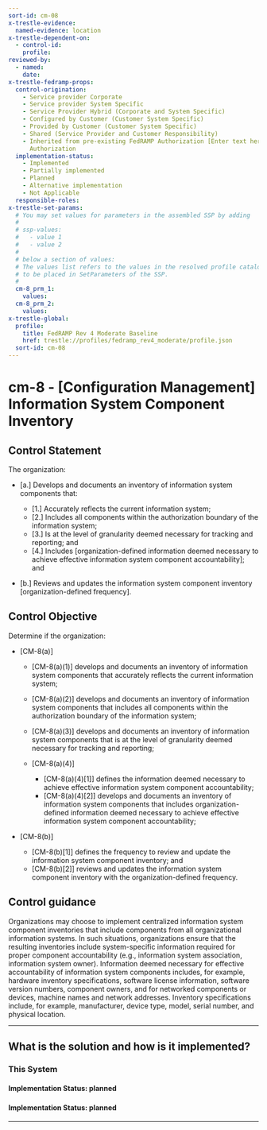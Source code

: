 ```yaml
---
sort-id: cm-08
x-trestle-evidence:
  named-evidence: location
x-trestle-dependent-on:
  - control-id:
    profile:
reviewed-by:
  - named:
    date:
x-trestle-fedramp-props:
  control-origination:
    - Service provider Corporate
    - Service provider System Specific
    - Service Provider Hybrid (Corporate and System Specific)
    - Configured by Customer (Customer System Specific)
    - Provided by Customer (Customer System Specific)
    - Shared (Service Provider and Customer Responsibility)
    - Inherited from pre-existing FedRAMP Authorization [Enter text here], Date of
      Authorization
  implementation-status:
    - Implemented
    - Partially implemented
    - Planned
    - Alternative implementation
    - Not Applicable
  responsible-roles:
x-trestle-set-params:
  # You may set values for parameters in the assembled SSP by adding
  #
  # ssp-values:
  #   - value 1
  #   - value 2
  #
  # below a section of values:
  # The values list refers to the values in the resolved profile catalog, and the ssp-values represent new values
  # to be placed in SetParameters of the SSP.
  #
  cm-8_prm_1:
    values:
  cm-8_prm_2:
    values:
x-trestle-global:
  profile:
    title: FedRAMP Rev 4 Moderate Baseline
    href: trestle://profiles/fedramp_rev4_moderate/profile.json
  sort-id: cm-08
---
```


# cm-8 - \[Configuration Management\] Information System Component Inventory

## Control Statement

The organization:

- \[a.\] Develops and documents an inventory of information system components that:

  - \[1.\] Accurately reflects the current information system;
  - \[2.\] Includes all components within the authorization boundary of the information system;
  - \[3.\] Is at the level of granularity deemed necessary for tracking and reporting; and
  - \[4.\] Includes [organization-defined information deemed necessary to achieve effective information system component accountability]; and

- \[b.\] Reviews and updates the information system component inventory [organization-defined frequency].

## Control Objective

Determine if the organization:

- \[CM-8(a)\]

  - \[CM-8(a)(1)\] develops and documents an inventory of information system components that accurately reflects the current information system;
  - \[CM-8(a)(2)\] develops and documents an inventory of information system components that includes all components within the authorization boundary of the information system;
  - \[CM-8(a)(3)\] develops and documents an inventory of information system components that is at the level of granularity deemed necessary for tracking and reporting;
  - \[CM-8(a)(4)\]

    - \[CM-8(a)(4)[1]\] defines the information deemed necessary to achieve effective information system component accountability;
    - \[CM-8(a)(4)[2]\] develops and documents an inventory of information system components that includes organization-defined information deemed necessary to achieve effective information system component accountability;

- \[CM-8(b)\]

  - \[CM-8(b)[1]\] defines the frequency to review and update the information system component inventory; and
  - \[CM-8(b)[2]\] reviews and updates the information system component inventory with the organization-defined frequency.

## Control guidance

Organizations may choose to implement centralized information system component inventories that include components from all organizational information systems. In such situations, organizations ensure that the resulting inventories include system-specific information required for proper component accountability (e.g., information system association, information system owner). Information deemed necessary for effective accountability of information system components includes, for example, hardware inventory specifications, software license information, software version numbers, component owners, and for networked components or devices, machine names and network addresses. Inventory specifications include, for example, manufacturer, device type, model, serial number, and physical location.

______________________________________________________________________

## What is the solution and how is it implemented?

<!-- For implementation status enter one of: implemented, partial, planned, alternative, not-applicable -->

<!-- Note that the list of rules under ### Rules: is read-only and changes will not be captured after assembly to JSON -->

### This System

<!-- Add implementation prose for the main This System component for control: cm-8 -->

#### Implementation Status: planned

### 

<!-- Add control implementation description here for control: cm-8 -->

#### Implementation Status: planned

______________________________________________________________________
